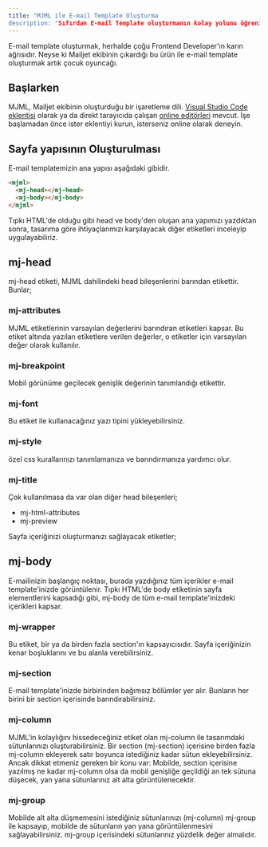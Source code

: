 ```yaml
---
title: "MJML ile E-mail Template Oluşturma
description: "Sıfırdan E-mail Template oluşturmanın kolay yolunu öğrenin"
---
```


E-mail template oluşturmak, herhalde çoğu Frontend Developer'ın karın ağrısıdır. Neyse ki Mailjet ekibinin çıkardığı bu ürün ile e-mail template oluşturmak artık çocuk oyuncağı.

## Başlarken

MJML, Mailjet ekibinin oluşturduğu bir işaretleme dili. [Visual Studio Code eklentisi]('https://marketplace.visualstudio.com/items?itemName=mjmlio.vscode-mjml') olarak ya da direkt tarayıcıda çalışan [online editörleri]('https://mjml.io/try-it-live') mevcut.
İşe başlamadan önce ister eklentiyi kurun, isterseniz online olarak deneyin.

## Sayfa yapısının Oluşturulması

E-mail templatemizin ana yapısı aşağıdaki gibidir.

```html
<mjml>
  <mj-head></mj-head>
  <mj-body></mj-body>
</mjml>
```

Tıpkı HTML'de olduğu gibi head ve body'den oluşan ana yapımızı yazdıktan sonra, tasarıma göre ihtiyaçlarımızı karşılayacak diğer etiketleri inceleyip uygulayabiliriz.

## mj-head

mj-head etiketi, MJML dahilindeki head bileşenlerini barından etikettir. Bunlar;

### mj-attributes
MJML etiketlerinin varsayılan değerlerini barındıran etiketleri kapsar. Bu etiket altında yazılan etiketlere verilen değerler, o etiketler için varsayılan değer olarak kullanılır.

### mj-breakpoint

Mobil görünüme geçilecek genişlik değerinin tanımlandığı etikettir.

### mj-font

Bu etiket ile kullanacağınız yazı tipini yükleyebilirsiniz.

### mj-style

özel css kurallarınızı tanımlamanıza ve barındırmanıza yardımcı olur.

### mj-title

Çok kullanılmasa da var olan diğer head bileşenleri;

- mj-html-attributes
- mj-preview

Sayfa içeriğinizi oluşturmanızı sağlayacak etiketler;

## mj-body

E-mailinizin başlangıç noktası, burada yazdığınız tüm içerikler e-mail template'inizde görüntülenir. Tıpkı HTML'de body etiketinin sayfa elementlerini kapsadığı gibi, mj-body de tüm e-mail template'inizdeki içerikleri kapsar.

### mj-wrapper

Bu etiket, bir ya da birden fazla section'ın kapsayıcısıdır. Sayfa içeriğinizin kenar boşluklarını ve bu alanla verebilirsiniz.

### mj-section

E-mail template'inizde birbirinden bağımsız bölümler yer alır. Bunların her birini bir section içerisinde barındırabilirsiniz.

### mj-column

MJML'in kolaylığını hissedeceğiniz etiket olan mj-column ile tasarımdaki sütunlarınızı oluşturabilirsiniz. Bir section (mj-section) içerisine birden fazla mj-column ekleyerek satır boyunca istediğiniz kadar sütun ekleyebilirsiniz. Ancak dikkat etmeniz gereken bir konu var: Mobilde, section içerisine yazılmış ne kadar mj-column olsa da mobil genişliğe geçildiği an tek sütuna düşecek, yan yana sütunlarınız alt alta görüntülenecektir.

### mj-group

Mobilde alt alta düşmemesini istediğiniz sütunlarınızı (mj-column)  mj-group ile kapsayıp, mobilde de sütunların yan yana görüntülenmesini sağlayabilirsiniz. mj-group içerisindeki sütunlarınız yüzdelik değer almalıdır.



